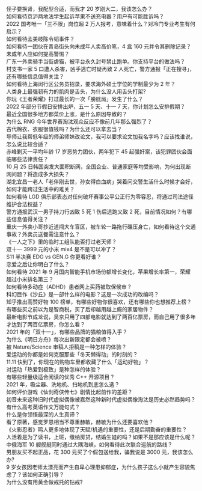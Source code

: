 侄子要换肾，我配型合适，而我才 20 岁刚大二，我该怎么办？  
如何看待京沪两地法学生起诉苹果不送充电器？用户有可能胜诉吗？  
2022 国考唯一「三不限」岗位超 2 万人报考，意味着什么？对冷门专业考生有何启示？  
如何看待孟美岐陈令韬事件？  
如何看待一团伙在青岛街头向未成年人卖高价笔，4 盒 160 元并令其删除记录？未成年人应如何提高警惕？  
广东一外卖骑手当街虐猫，被平台永久封号禁止跑单。你支持平台的做法吗？  
村支书一家 5 口遭人杀害，凶手逃亡时疑再致 2 人死亡，警方通报「正在搜寻」，还有哪些信息值得关注？  
如何看待上海闵行区公务员招录，要求海外硕士学位的学制最少为 2 年？  
人类身上最强韧有力的肌肉是舌头，为什么没人用舌头打架?  
你玩《王者荣耀》打过最长的一次「膀胱局」发生了什么？  
2022 年部分节假日安排出炉，五一 5 天、十一 7 天，你计划怎么安排假期？  
最近全国很多地方都菜价上涨，是什么原因导致的？  
为什么 RNG 今年世界赛淘汰观众反应不像前几年那么强烈了？  
古代棉衣、衣服很值钱吗？为什么还可以拿去当？  
导师让我帮低年级的师弟师妹改论文，我可以要求论文加我名字吗？应该找谁说，怎么说比较合适？  
赤峰剿灭一平均年龄 17 岁恶势力团伙，两年犯下 45 起强奸案，该犯罪团伙会面临哪些法律责任？  
10 月 25 日韩国突发大面积断网，全国企业、普通家庭等均受影响，为何出现断网问题？将造成多大损失？  
湖北宜昌一老人「老伴刚去世，孙女得白血病」哭着问交警生活什么时候才会好，如何才能跨过生活中的难关？  
如何看待 LGD 俱乐部表态对任何破坏赛事公平公正行为零容忍，将通过司法途径维护合法权益？  
警方通报武汉一男子持刀行凶致 5 死 1 伤后逃跑又致 2 死，目前情况如何？有哪些信息值得关注？  
重庆一外卖小哥抄近道闯大车盲区，被车轮一路拖行碾压身亡，如何看待这个交通事故？外卖员送餐需注意什么？  
《一人之下》里的临时工组队能否打过老天师？  
双十一 3999 元的小米 mix4 是不是可以冲了？  
S11 半决赛 EDG vs GEN.G 你更看好谁？  
恋爱之后让你明白了什么？  
如何看待 2021 年 9 月国内智能手机市场份额增长变化，苹果增长率第一，荣耀超过小米排名第三？  
如何看待多动症（ADHD）患者网上买药被取保候审？  
科幻巨作《沙丘》是一部什么样的电影？这是一次成功的改编吗？  
知乎推出高赞好物 100 榜单，有哪些好物你很喜欢，还有哪些你也想推荐上榜？  
有哪些买之前以为是智商税，买了后却越用越上瘾的家居物件？  
最新电影节成龙说，吴京只用了四部电影就达到了两百亿票房，而自己用了很多年才达到了两百亿票房，你怎么看？  
2021 年的「双十一」，有哪些品牌的猫粮值得入手？  
为什么《明日方舟》每次出新限定都会被喷？  
被 Nature/Science 审稿人拒稿是一种怎样的体验？  
爱运动的你都是如何克服那些「冬天懒得动」的时刻的？  
11.11 快到了，你现在的购物车里都收藏了什么「运动好物」？  
对运动「热爱到极致」是种怎样的体验？  
有哪些轻量级适合阅读的优秀 C++ 开源项目？  
2021 年，吸尘器、洗地机、扫地机到底怎么选？  
如何评价游戏《仙剑奇侠传七》剧情比起前作的差距？  
初音未来这种旧时代虚拟偶像被嘉然这种新时代虚拟偶像淘汰是历史必然趋势吗？  
有什么高考英语作文万能句式？  
什么是你领悟最深的人生真谛？  
看了原著，感觉罗恩相当不尊重赫敏，赫敏为什么还要喜欢他？  
《火影忍者》鸣人更多地体现了天赋/机遇的重要性，还是后期勤奋的重要性？  
人活着是为了读书，上班，缴纳房贷，结婚生娃的吗？如果不是那应该是什么呢？  
中俄海军 10 艘舰艇同时通过大隅海峡，如何看待此次联合巡航的路线？  
男朋友买不起正品，花 300 元买了个假包送给我，骗我说是 3000 元，我该怎么办?  
9 岁女孩因老师太漂亮而产生自卑心理患抑郁症，为什么孩子这么小就产生容貌焦虑了？该如何正确引导？  
为什么没有用黄金做戒托的钻戒?  

